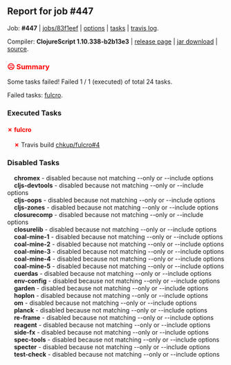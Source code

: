## Report for job #447

Job: **#447** | [jobs/83f1eef](https://github.com/cljs-oss/canary/commit/83f1eeff4b56c89000fe0b18162878f839e6fd19) | [options](options.edn) | [tasks](tasks.edn) | [travis log](https://travis-ci.org/cljs-oss/canary/builds/396419023).

Compiler: **ClojureScript 1.10.338-b2b13e3** | [release page](https://github.com/cljs-oss/canary/releases/tag/r1.10.338-b2b13e3) | [jar download](https://github.com/cljs-oss/canary/releases/download/r1.10.338-b2b13e3/clojurescript-1.10.338-b2b13e3.jar) | [source](https://github.com/clojure/clojurescript/commit/b2b13e370545d2eac661caab1a54b42a33d27ee9).

### <b style='color:red'>☹ Summary</b>

Some tasks failed! Failed 1 / 1 (executed) of total 24 tasks.

Failed tasks: [fulcro](#-fulcro).

### Executed Tasks

#### <b style='color:red'>&#x2717; fulcro</b>
&nbsp;&nbsp;&nbsp;&nbsp;<b style='color:red'>&#x2717;</b> Travis build [chkup/fulcro#4](https://travis-ci.org/chkup/fulcro/builds/396430022)<br>

### Disabled Tasks

&nbsp;&nbsp;&nbsp;&nbsp;**chromex** - disabled because not matching --only or --include options<br>
&nbsp;&nbsp;&nbsp;&nbsp;**cljs-devtools** - disabled because not matching --only or --include options<br>
&nbsp;&nbsp;&nbsp;&nbsp;**cljs-oops** - disabled because not matching --only or --include options<br>
&nbsp;&nbsp;&nbsp;&nbsp;**cljs-zones** - disabled because not matching --only or --include options<br>
&nbsp;&nbsp;&nbsp;&nbsp;**closurecomp** - disabled because not matching --only or --include options<br>
&nbsp;&nbsp;&nbsp;&nbsp;**closurelib** - disabled because not matching --only or --include options<br>
&nbsp;&nbsp;&nbsp;&nbsp;**coal-mine-1** - disabled because not matching --only or --include options<br>
&nbsp;&nbsp;&nbsp;&nbsp;**coal-mine-2** - disabled because not matching --only or --include options<br>
&nbsp;&nbsp;&nbsp;&nbsp;**coal-mine-3** - disabled because not matching --only or --include options<br>
&nbsp;&nbsp;&nbsp;&nbsp;**coal-mine-4** - disabled because not matching --only or --include options<br>
&nbsp;&nbsp;&nbsp;&nbsp;**coal-mine-5** - disabled because not matching --only or --include options<br>
&nbsp;&nbsp;&nbsp;&nbsp;**cuerdas** - disabled because not matching --only or --include options<br>
&nbsp;&nbsp;&nbsp;&nbsp;**env-config** - disabled because not matching --only or --include options<br>
&nbsp;&nbsp;&nbsp;&nbsp;**garden** - disabled because not matching --only or --include options<br>
&nbsp;&nbsp;&nbsp;&nbsp;**hoplon** - disabled because not matching --only or --include options<br>
&nbsp;&nbsp;&nbsp;&nbsp;**om** - disabled because not matching --only or --include options<br>
&nbsp;&nbsp;&nbsp;&nbsp;**planck** - disabled because not matching --only or --include options<br>
&nbsp;&nbsp;&nbsp;&nbsp;**re-frame** - disabled because not matching --only or --include options<br>
&nbsp;&nbsp;&nbsp;&nbsp;**reagent** - disabled because not matching --only or --include options<br>
&nbsp;&nbsp;&nbsp;&nbsp;**side-fx** - disabled because not matching --only or --include options<br>
&nbsp;&nbsp;&nbsp;&nbsp;**spec-tools** - disabled because not matching --only or --include options<br>
&nbsp;&nbsp;&nbsp;&nbsp;**specter** - disabled because not matching --only or --include options<br>
&nbsp;&nbsp;&nbsp;&nbsp;**test-check** - disabled because not matching --only or --include options<br>
